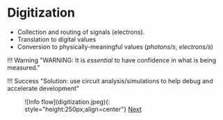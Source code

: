 # Digitization

* Collection and routing of signals (electrons).
* Translation to digital values
* Conversion to physically-meaningful values (_photons/s_, _electrons/s_)

!!! Warning "WARNING: It is _essential_ to have confidence in what is being measured."


!!! Success "Solution: use circuit analysis/simulations to help debug and accelerate development"


<figure markdown> <!--
 -->
  ![Info flow](digitization.jpeg){: style="height:250px;align=center"}
  <!-- <figcaption> -->
  <a href="../storage" title="storage" class="md-button">
    Next
  </a>
  <!-- </figcaption> -->
</figure>
